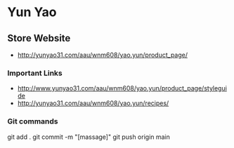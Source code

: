 # Yun Yao

## Store Website
 
 - http://yunyao31.com/aau/wnm608/yao.yun/product_page/


### Important Links
- http://www.yunyao31.com/aau/wnm608/yao.yun/product_page/styleguide
- http://yunyao31.com/aau/wnm608/yao.yun/recipes/

### Git commands
git add .
git commit -m "[massage]"
git push origin main